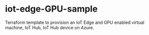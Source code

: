 # iot-edge-GPU-sample
Terraform template to provision an IoT Edge and GPU enabled virtual machine, IoT Hub, IoT Hub device on Azure. 
